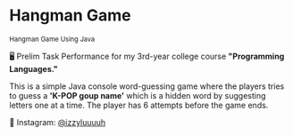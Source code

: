 # Hangman Game
<sup>Hangman Game Using Java</sup>

🖥️ Prelim Task Performance for my 3rd-year college course **"Programming Languages."**

This is a simple Java console word-guessing game where the players tries to guess a **'K-POP goup name'** which is a hidden word by suggesting letters one at a time. The player has 6 attempts before the game ends.

💙 Instagram: [@izzyluuuuh](https://www.instagram.com/izzyluuuuh/)
